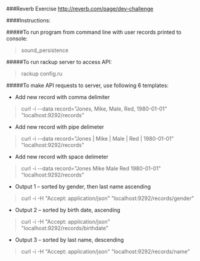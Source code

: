 ###Reverb Exercise
http://reverb.com/page/dev-challenge

####Instructions:

#####To run program from command line with user records printed to console:

> sound_persistence

#####To run rackup server to access API:

> rackup config.ru

#####To make API requests to server, use following 6 templates:

* Add new record with comma delimiter

> curl -i --data record="Jones, Mike, Male, Red, 1980-01-01" "localhost:9292/records"

* Add new record with pipe delimeter

> curl -i --data record="Jones | Mike | Male | Red | 1980-01-01" "localhost:9292/records"

* Add new record with space delimeter

> curl -i --data record="Jones Mike Male Red 1980-01-01" "localhost:9292/records"

* Output 1 – sorted by gender, then last name ascending

> curl -i -H "Accept: application/json" "localhost:9292/records/gender"

* Output 2 – sorted by birth date, ascending

> curl -i -H "Accept: application/json" "localhost:9292/records/birthdate"

* Output 3 – sorted by last name, descending

> curl -i -H "Accept: application/json" "localhost:9292/records/name"